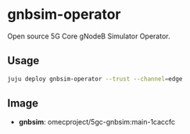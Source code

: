 # gnbsim-operator

Open source 5G Core gNodeB Simulator Operator.

## Usage

```bash
juju deploy gnbsim-operator --trust --channel=edge
```

## Image

- **gnbsim**: omecproject/5gc-gnbsim:main-1caccfc
